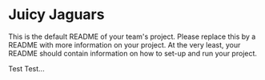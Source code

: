 # Juicy Jaguars
This is the default README of your team's project. Please replace this by a README with more information on your project. At the very least, your README should contain information on how to set-up and run your project.


Test Test...
